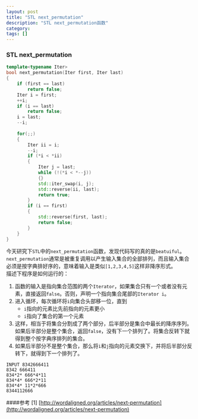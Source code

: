 ```yaml
---
layout: post
title: "STL next_permutation"
description: "STL next_permutation函数"
category: 
tags: []
---
```


### STL next_permutation

```c++
template<typename Iter>
bool next_permutation(Iter first, Iter last)
{
    if (first == last)
        return false;
    Iter i = first;
    ++i;
    if (i == last)
        return false;
    i = last;
    --i;
        
    for(;;)
    {
        Iter ii = i;
        --i;
        if (*i < *ii)
        {
            Iter j = last;
            while (!(*i < *--j))
            {}
            std::iter_swap(i, j);
            std::reverse(ii, last);
            return true;
        }
        if (i == first)
        {
            std::reverse(first, last);
            return false;
        }
    }
}
```
今天研究下`STL`中的`next_permutation`函数，发现代码写的真的是`beatuiful`。`next_permutation`通常是被重复调用以产生输入集合的全部排列，而且输入集合必须是按字典排好序的，意味着输入是类似`[1,2,3,4,5]`这样非降序形式。  
描述下程序是如何运行的：  
1. 函数的输入是指向集合范围的两个`Iterator`，如果集合只有一个或者没有元素，直接返回`false`。否则，声明一个指向集合尾部的`Iterator i`。
2. 进入循环，每次循环将`i`向集合头部移一位，直到
	- `i`指向的元素比先前指向的元素更小  
	- `i`指向了集合的第一个元素  
3. 这样，相当于将集合分割成了两个部分，后半部分是集合中最长的降序序列。如果后半部分是整个集合，返回`false`，没有下一个排列了。将集合反转下就得到整个按字典序排列的集合。
4. 如果后半部分不是整个集合，那么将`i`和`j`指向的元素交换下，并将后半部分反转下，就得到下一个排列了。  

`INPUT 8342666411`  
`8342 666411`  
`834*2* 666*4*11`  
`834*4* 666*2*11`  
`834*4* 11*2*666`  
`8344112666`  

####参考
[1] [http://wordaligned.org/articles/next-permutation](http://wordaligned.org/articles/next-permutation)